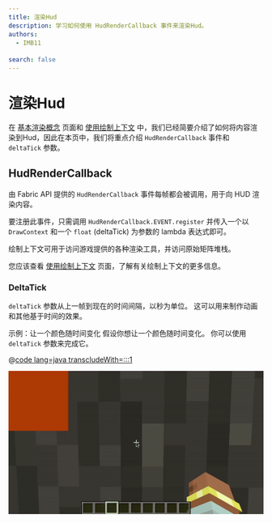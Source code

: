```yaml
---
title: 渲染Hud
description: 学习如何使用 HudRenderCallback 事件来渲染Hud。
authors:
  - IMB11

search: false
---
```


# 渲染Hud

在 [基本渲染概念](./basic-concepts) 页面和 [使用绘制上下文](./draw-context) 中，我们已经简要介绍了如何将内容渲染到Hud，因此在本页中，我们将重点介绍 `HudRenderCallback` 事件和 `deltaTick` 参数。

## HudRenderCallback

由 Fabric API 提供的 `HudRenderCallback` 事件每帧都会被调用，用于向 HUD 渲染内容。

要注册此事件，只需调用 `HudRenderCallback.EVENT.register` 并传入一个以 `DrawContext` 和一个 `float` (deltaTick) 为参数的 lambda 表达式即可。

绘制上下文可用于访问游戏提供的各种渲染工具，并访问原始矩阵堆栈。

您应该查看 [使用绘制上下文](./draw-context) 页面，了解有关绘制上下文的更多信息。

### DeltaTick

`deltaTick` 参数从上一帧到现在的时间间隔，以秒为单位。 这可以用来制作动画和其他基于时间的效果。

示例：让一个颜色随时间变化 假设你想让一个颜色随时间变化。 你可以使用 `deltaTick` 参数来完成它。

@[code lang=java transcludeWith=:::1](@/reference/latest/src/client/java/com/example/docs/rendering/HudRenderingEntrypoint.java)

![](/assets/develop/rendering/hud-rendering-deltatick.webp)
